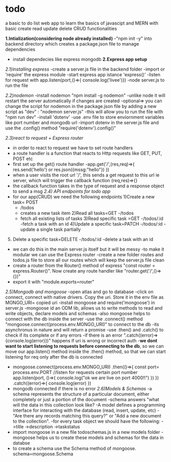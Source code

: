 # todo
a basic to do list web app to learn the basics of javascipt and MERN
with basic create read update delete CRUD functionalities

**1.Intialization(considering node already installed)**
 -"npm init -y" into backend directory which creates a package.json file to manage dependencies
 - install dependecies like express mongodb
**2.Express app setup**

*2.1)installing express*
 -create a server.js file in the backend folder
 -import or 'require' the express module 
 -start express app istance 'express()'
 -listen for request with app.listen(port,()=>{ console.log('livee')})
 -node server.js to run the file

 *2.2)nodemon*
 -install nodemon "npm install -g nodemon"
 -unlike node it will restart the server automatically if changes are created
 -optional=> you can change the script for nodemon <filename> in the package.json file by adding a new script as "dev" : "nodemon server.js"
 -this will allow you to run the file with "npm run dev"
 -install 'dotenv'
 -use .env file to store enviornment variables like port number and mongodb url
 -import dotenv in the server.js file and use the .config() method "require('dotenv').config()" 
 

*2.3)react to request + Express router*
 - in order to react to request we have to set route handlers
 - a route handler is a function that reacts to Http requests like GET, PUT, POST etc
 - first set up the get() route handler
 -app.get('/',(res,req)=>{
    res.send('hello') or res.json({mssg:"hello"})
 })
 - when a user visits the root url '/', this sends a get request to this url ie server, which will trigger the callback function (req,res)=>{}
 - the callback function takes in the type of request and a response object to send a msg
*2.4) API endpoints for todo app*
 - for our app(CRUD) we need the following endpoints
  1)Create a new task= POST
    - /todos
    - creates a new task item
  2)Read all tasks=GET
    -/todos
    - fetch all existing lists of tasks
  3)Read specific task =GET
    -/todos/:id
    -fetch a task with an id 
  4)Update a specific task=PATCH
    -/todos/:id
    -update a single task partially
  5) Delete a specific task=DELETE
    -/todos/:id
    -delete a task with an id
 - we can do this in the main server.js itself but it will be messy
 -to make it modular we can use the Express router
 -create a new folder routes and todos.js file to store all our routes which will keep the server.js file clean
 - create a router from the Router() method of express "const router = express.Router()". Now create any route handler like "router.get('/',()=>{})"
 - export it with "module.exports=router"

*2.5)Mongodb and mongoose*
 -open atlas and go to database 
 -click on connect, connect with native drivers. Copy the uri. Store it in the env file as MONGO_URI= copied uri
 -install mongoose and require('mongoose') in server.js
 -mongoose id an ODM lib, allows us to write methods to read and write objects, declare models and schemas
 -also mongoose helps to connect with the db inside the server
 -use the .connect() method "mongoose.connect(process.env.MONGO_URI)" to connect to the db
 -its asynchronus in nature and will return a promise
 -use .then() and .catch() to check if its complete or if any errors
 -if there is an error ".catch((error)=>{console.log(error)})" happens if uri is wrong or incorrect auth
 -**we dont want to start listening to requests before connecting to the db**, so we can move our app.listen() method inside the .then() method, so that we can start listening for req only after the db is connected
 - mongoose.connect(process.env.MONGO_URI)
    .then(()=>{
        const port= process.env.PORT
        //listen for requests certain port number
        app.listen(port, ()=>{
            console.log("ok we are live on port 4000!!")
        })
    })
    .catch((error)=>{
        console.log(error)
    })
 - mongodb connected if there is no error
*2.6)Models & Schemas*
  -a schema represents the structure of a particular document, either completely or just a portion of the document
  -schema answers "what will the data in this collection look like?
  -A model defines a programming interface for interacting with the database (read, insert, update, etc)
  -"Are there any records matching this query?" or "Add a new document to the collection".
  -for every task object we should have the following:
    ->title
    ->description
    ->taskstatus
  - import mongoose in a new file todoschemas.js in a new models folder
  -mongoose helps us to create these models and schemas for the data in databse
  - to create a schema use the Schema method of mongoose. schema=mongoose.Schema




